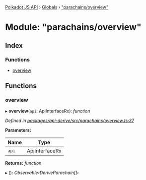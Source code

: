 [Polkadot JS API](../README.md) › [Globals](../globals.md) › ["parachains/overview"](_parachains_overview_.md)

# Module: "parachains/overview"

## Index

### Functions

* [overview](_parachains_overview_.md#overview)

## Functions

###  overview

▸ **overview**(`api`: ApiInterfaceRx): *function*

*Defined in [packages/api-derive/src/parachains/overview.ts:37](https://github.com/polkadot-js/api/blob/851428aef9/packages/api-derive/src/parachains/overview.ts#L37)*

**Parameters:**

Name | Type |
------ | ------ |
`api` | ApiInterfaceRx |

**Returns:** *function*

▸ (): *Observable‹DeriveParachain[]›*
